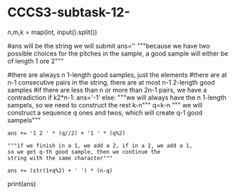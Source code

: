 # CCCS3-subtask-12-

n,m,k = map(int, input().split())

#ans will be the string we will submit 
ans=''
"""because we have two possible choices for the pitches
in the sample, a good sample will either be of length 1 ore 2"""

#there are always n 1-length good samples, just the elements
#there are at n-1 consecutive pairs in the string, there are at most n-1 2-length good samples
#if there are less than n or more than 2n-1 pairs, we have a contradiction
if k<n or k>2*n-1:
    ans='-1'
else:
    """we will always have the n 1-length sampels, so we need
    to construct the rest k-n"""
    q=k-n
    """ we will construct a sequence q ones and twos,
    which will create q-1 good sampels"""
    
    ans += '1 2 ' * (q//2) + '1 ' * (q%2)
    
    """if we finish in a 1, we add a 2, if in a 2, we add a 1,
    so we get q-th good sample, then we continue the
    string with the same character"""
    
    ans += (str(1+q%2) + ' ') * (n-q)

    

print(ans)
